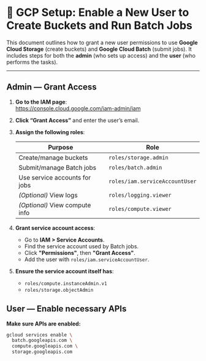 # 🔧 GCP Setup: Enable a New User to Create Buckets and Run Batch Jobs

This document outlines how to grant a new user permissions to use **Google Cloud Storage** (create buckets) and **Google Cloud Batch** (submit jobs). It includes steps for both the **admin** (who sets up access) and the **user** (who performs the tasks).

---

## Admin — Grant Access

1. **Go to the IAM page**:  
   https://console.cloud.google.com/iam-admin/iam

2. **Click “Grant Access”** and enter the user’s email.

3. **Assign the following roles**:

   | Purpose                       | Role                            |
   |-------------------------------|---------------------------------|
   | Create/manage buckets         | `roles/storage.admin`           |
   | Submit/manage Batch jobs      | `roles/batch.admin`             |
   | Use service accounts for jobs | `roles/iam.serviceAccountUser`  |
   | *(Optional)* View logs        | `roles/logging.viewer`          |
   | *(Optional)* View compute info| `roles/compute.viewer`          |

4. **Grant service account access**:
   - Go to **IAM > Service Accounts**.
   - Find the service account used by Batch jobs.
   - Click **"Permissions"**, then **"Grant Access"**.
   - Add the user with `roles/iam.serviceAccountUser`.

5. **Ensure the service account itself has**:
   - `roles/compute.instanceAdmin.v1`
   - `roles/storage.objectAdmin`

## User — Enable necessary APIs

**Make sure APIs are enabled:**
   ```bash
   gcloud services enable \
     batch.googleapis.com \
     compute.googleapis.com \
     storage.googleapis.com